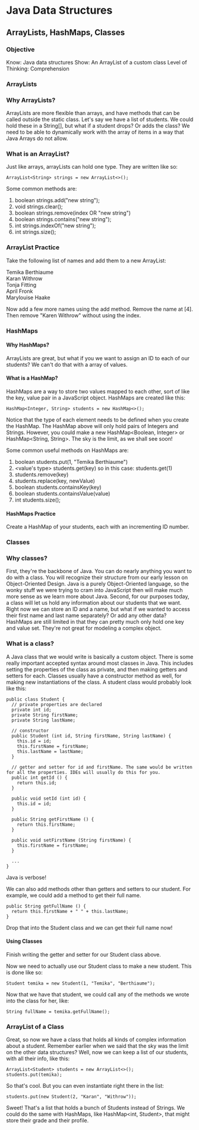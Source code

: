 # Java Data Structures
## ArrayLists, HashMaps, Classes

### Objective
Know: Java data structures
Show: An ArrayList of a custom class
Level of Thinking: Comprehension

### ArrayLists
### Why ArrayLists?
ArrayLists are more flexible than arrays, and have methods that can be called outside the static class.
Let's say we have a list of students. We could hold these in a String[], but what if a student drops? Or adds the class? We need to be able to dynamically work with the array of items in a way that Java Arrays do not allow.
### What is an ArrayList?
Just like arrays, arrayLists can hold one type. They are written like so:

    ArrayList<String> strings = new ArrayList<>();

Some common methods are:
1. boolean strings.add("new string");
1. void strings.clear();
1. boolean strings.remove(index OR "new string")
1. boolean strings.contains("new string");
1. int strings.indexOf("new string");
1. int strings.size();

### ArrayList Practice
Take the following list of names and add them to a new ArrayList<String>:

Temika Berthiaume  
Karan Withrow  
Tonja Fitting  
April Fronk  
Marylouise Haake

Now add a few more names using the add method. Remove the name at [4]. Then remove "Karen Withrow" without using the index.

### HashMaps
#### Why HashMaps?
ArrayLists are great, but what if you we want to assign an ID to each of our students? We can't do that with a array of values.
#### What is a HashMap?
HashMaps are a way to store two values mapped to each other, sort of like the key, value pair in a JavaScript object.
HashMaps are created like this:

    HashMap<Integer, String> students = new HashMap<>();
    
Notice that the type of each element needs to be defined when you create the HashMap. The HashMap above will only hold pairs of Integers and Strings. However, you could make a new HashMap<Boolean, Integer> or HashMap<String, String>. The sky is the limit, as we shall see soon!

Some common useful methods on HashMaps are:
1. boolean students.put(1, "Temika Berthiaume")
1. <value's type> students.get(key) so in this case: students.get(1)
1. <value> students.remove(key)
1. <old value> students.replace(key, newValue)
1. boolean students.containsKey(key)
1. boolean students.containsValue(value)
1. int students.size();

#### HashMaps Practice
Create a HashMap of your students, each with an incrementing ID number.

### Classes
### Why classes?
First, they're the backbone of Java. You can do nearly anything you want to do with a class. You will recognize their structure from our early lesson on Object-Oriented Design. Java is a purely Object-Oriented language, so the wonky stuff we were trying to cram into JavaScript then will make much more sense as we learn more about Java.
Second, for our purposes today, a class will let us hold any information about our students that we want. Right now we can store an ID and a name, but what if we wanted to access their first name and last name separately? Or add any other data? HashMaps are still limited in that they can pretty much only hold one key and value set. They're not great for modeling a complex object.
### What is a class?
A Java class that we would write is basically a custom object. There is some really important accepted syntax around most classes in Java. This includes setting the properties of the class as private, and then making getters and setters for each. Classes usually have a constructor method as well, for making new instantiations of the class. A student class would probably look like this:

    public class Student {
      // private properties are declared
      private int id;
      private String firstName;
      private String lastName;

      // constructor
      public Student (int id, String firstName, String lastName) {
        this.id = id;
        this.firstName = firstName;
        this.lastName = lastName;
      }

      // getter and setter for id and firstName. The same would be written for all the properties. IDEs will usually do this for you.
      public int getId () {
        return this.id;
      }

      public void setId (int id) {
        this.id = id;
      }

      public String getFirstName () {
        return this.firstName;
      }

      public void setFirstName (String firstName) {
        this.firstName = firstName;
      }

      ...
    }

Java is verbose!

We can also add methods other than getters and setters to our student. For example, we could add a method to get their full name.

    public String getFullName () {
      return this.firstName + " " + this.lastName;
    }
Drop that into the Student class and we can get their full name now!

#### Using Classes
Finish writing the getter and setter for our Student class above.

Now we need to actually use our Student class to make a new student. This is done like so:

    Student temika = new Student(1, "Temika", "Berthiaume");

Now that we have that student, we could call any of the methods we wrote into the class for her, like:

    String fullName = temika.getFullName();

### ArrayList of a Class
Great, so now we have a class that holds all kinds of complex information about a student. Remember earlier when we said that the sky was the limit on the other data structures? Well, now we can keep a list of our students, with all their info, like this:

    ArrayList<Student> students = new ArrayList<>();
    students.put(temika);

So that's cool. But you can even instantiate right there in the list:

    students.put(new Student(2, "Karan", "Withrow"));

Sweet!
That's a list that holds a bunch of Students instead of Strings. We could do the same with HashMaps, like HashMap<int, Student>, that might store their grade and their profile.
